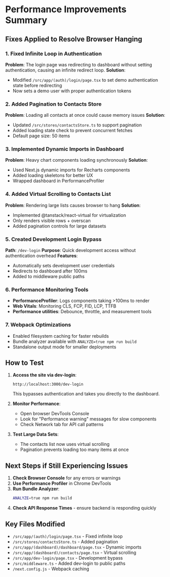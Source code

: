 # Performance Improvements Summary

## Fixes Applied to Resolve Browser Hanging

### 1. Fixed Infinite Loop in Authentication
**Problem**: The login page was redirecting to dashboard without setting authentication, causing an infinite redirect loop.
**Solution**: 
- Modified `/src/app/(auth)/login/page.tsx` to set demo authentication state before redirecting
- Now sets a demo user with proper authentication tokens

### 2. Added Pagination to Contacts Store
**Problem**: Loading all contacts at once could cause memory issues
**Solution**:
- Updated `/src/stores/contactsStore.ts` to support pagination
- Added loading state check to prevent concurrent fetches
- Default page size: 50 items

### 3. Implemented Dynamic Imports in Dashboard
**Problem**: Heavy chart components loading synchronously
**Solution**:
- Used Next.js dynamic imports for Recharts components
- Added loading skeletons for better UX
- Wrapped dashboard in PerformanceProfiler

### 4. Added Virtual Scrolling to Contacts List
**Problem**: Rendering large lists causes browser to hang
**Solution**:
- Implemented @tanstack/react-virtual for virtualization
- Only renders visible rows + overscan
- Added pagination controls for large datasets

### 5. Created Development Login Bypass
**Path**: `/dev-login`
**Purpose**: Quick development access without authentication overhead
**Features**:
- Automatically sets development user credentials
- Redirects to dashboard after 100ms
- Added to middleware public paths

### 6. Performance Monitoring Tools
- **PerformanceProfiler**: Logs components taking >100ms to render
- **Web Vitals**: Monitoring CLS, FCP, FID, LCP, TTFB
- **Performance utilities**: Debounce, throttle, and measurement tools

### 7. Webpack Optimizations
- Enabled filesystem caching for faster rebuilds
- Bundle analyzer available with `ANALYZE=true npm run build`
- Standalone output mode for smaller deployments

## How to Test

1. **Access the site via dev-login**:
   ```
   http://localhost:3000/dev-login
   ```
   This bypasses authentication and takes you directly to the dashboard.

2. **Monitor Performance**:
   - Open browser DevTools Console
   - Look for "Performance warning" messages for slow components
   - Check Network tab for API call patterns

3. **Test Large Data Sets**:
   - The contacts list now uses virtual scrolling
   - Pagination prevents loading too many items at once

## Next Steps if Still Experiencing Issues

1. **Check Browser Console** for any errors or warnings
2. **Use Performance Profiler** in Chrome DevTools
3. **Run Bundle Analyzer**:
   ```bash
   ANALYZE=true npm run build
   ```
4. **Check API Response Times** - ensure backend is responding quickly

## Key Files Modified
- `/src/app/(auth)/login/page.tsx` - Fixed infinite loop
- `/src/stores/contactsStore.ts` - Added pagination
- `/src/app/(dashboard)/dashboard/page.tsx` - Dynamic imports
- `/src/app/(dashboard)/contacts/page.tsx` - Virtual scrolling
- `/src/app/dev-login/page.tsx` - Development bypass
- `/src/middleware.ts` - Added dev-login to public paths
- `/next.config.js` - Webpack caching
